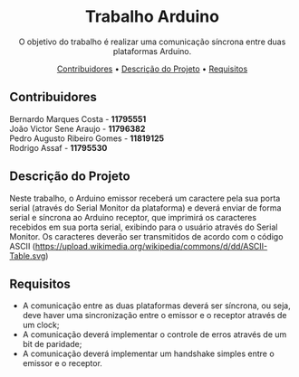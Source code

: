 <h1 align="center">Trabalho Arduino</h1>

<p align="center">O objetivo do trabalho é realizar uma comunicação síncrona entre duas plataformas Arduino.</p>

<p align="center">
    <a href="#contribuidores">Contribuidores</a> •
    <a href="#descricao-do-projeto">Descrição do Projeto</a> •
    <a href="#requisitos">Requisitos</a>
</p>

## Contribuidores

Bernardo Marques Costa - **11795551**\
João Victor Sene Araujo - **11796382**\
Pedro Augusto Ribeiro Gomes - **11819125**\
Rodrigo Assaf - **11795530**

## Descrição do Projeto
Neste trabalho, o Arduino emissor receberá um caractere pela sua porta serial (através do Serial Monitor da plataforma) e deverá enviar de forma serial e síncrona ao Arduino receptor, que imprimirá os caracteres recebidos em sua porta serial, exibindo para o usuário através do Serial Monitor. Os caracteres deverão ser transmitidos de acordo com o código ASCII (https://upload.wikimedia.org/wikipedia/commons/d/dd/ASCII-Table.svg)

## Requisitos

<ul>
  <li>A comunicação entre as duas plataformas deverá ser síncrona, ou seja, deve haver uma sincronização entre o emissor e o receptor através de um clock;</li>
  <li>A comunicação deverá implementar o controle de erros através de um bit de paridade;</li>
  <li>A comunicação deverá implementar um handshake simples entre o emissor e o receptor.</li>
</ul>
